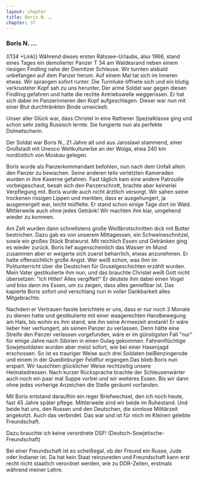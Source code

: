 ```yaml
---  
layout: chapter
title: Boris N. …
chapter: 37
---  
```


### Boris N. …

((134 +Link)) Während dieses ersten Rätssee-Urlaubs, also 1966, stand eines
Tages ein demolierter Panzer T 34 am Waldesrand neben einem riesigen Findling
nahe der Diemitzer Schleuse. Wir turnten alsbald unbefangen auf dem Panzer
herum. Auf einem Mal tat sich im Inneren etwas. Wir sprangen sofort runter.
Die Turmluke öffnete sich und ein blutig verkrusteter Kopf sah zu uns
herunter. Der arme Soldat war gegen diesen Findling gefahren und hatte die
rechte Antriebswelle weggerissen. Er hat sich dabei im Panzerinneren den Kopf
aufgeschlagen. Dieser war nun mit einer Blut durchtränkten Binde umwickelt.

Unser aller Glück war, dass Christel in eine Rathener Spezialklasse ging und
schon sehr zeitig Russisch lernte. Sie fungierte nun als perfekte
Dolmetscherin.

Der Soldat war Boris N., 21 Jahre alt und aus Jaroslawl stammend, einer
Großstadt mit Unesco Weltkulturerbe an der Wolga, etwa 240 km nordöstlich von
Moskau gelegen.

Boris wurde als Panzerkommandant befohlen, nun nach dem Unfall allein den
Panzer zu bewachen. Seine anderen teils verletzten Kameraden wurden in ihre
Kaserne gefahren. Fast täglich kam eine andere Patrouille vorbeigeschaut,
besah sich den Panzerschrott, brachte aber keinerlei Verpflegung mit. Boris
wurde auch nicht ärztlich versorgt. Wir sahen seine trockenen rissigen Lippen
und merkten, dass er ausgehungert, ja ausgemergelt war, leicht müffelte. Er
stand schon einige Tage dort im Wald. Mittlerweile auch ohne jedes Getränk!
Wir machten ihm klar, umgehend wieder zu kommen.

Am Zelt wurden dann schnellstens große Weißbrotschnitten dick mit Butter
bestrichen. Dazu gab es von unserem Mittagessen, ein Schweineschnitzel, sowie
ein großes Stück Bratwurst. Mit reichlich Essen und Getränken ging es wieder
zurück. Boris lief augenscheinlich das Wasser im Mund zusammen aber er
weigerte sich zuerst beharrlich, etwas anzunehmen. Er hatte offensichtlich
große Angst. Wer weiß schon, was ihm im Politunterricht über die Deutschen für
Gruselgeschichten erzählt wurden. Mein Vater gestikulierte ihm nun, und das
brauchte Christel weiß Gott nicht übersetzen: "Ich Hitler! Alles vergiftet!"
Er deutete ihm dabei einen Vogel und biss dann ins Essen, um zu zeigen, dass
alles genießbar ist. Das kapierte Boris sofort und verschlang nun in voller
Dankbarkeit alles Mitgebrachte.

Nachdem er Vertrauen fasste berichtete er uns, dass er nur noch 3 Monate zu
dienen hatte und gestikulierte mit einer waagerechten Handbewegung am Hals,
bis wohin es ihm stand, wie ihn seine Armeezeit anstank! Er wäre lieber hier
verhungert, als seinen Panzer zu verlassen. Denn hätte eine Streife den Panzer
verlassen vorgefunden, wäre er im günstigsten Fall "nur" für einige Jahre nach
Sibirien in einen Gulag gekommen. Fahnenflüchtige Sowjetsoldaten wurden aber
meist sofort, wie bei einer Hasenjagd erschossen. So ist es trauriger Weise
auch drei Soldaten beiBenzingerode und einem in der Quedlinburger Feldflur
ergangen.Das blieb Boris nun erspart. Wir tauschten glücklicher Weise
rechtzeitig unsere Heimatadressen. Nach kurzer Rücksprache brachte der
Schleusenwärter auch noch ein paar mal Suppe vorbei und wir weiteres Essen.
Bis wir dann ohne jedes vorherige Anzeichen die Stelle geräumt vorfanden.

Mit Boris entstand daraufhin ein reger Briefwechsel, den ich noch heute, fast
45 Jahre später pflege. Mittlerweile sind wir beide im Ruhestand. Und beide
hat uns, den Russen und den Deutschen, die sinnlose Militärzeit angekotzt.
Auch das verbindet. Das war und ist für mich im Kleinen gelebte Freundschaft.

Dazu brauchte ich keine verordnete DSF! (Deutsch-Sowjetische-Freundschaft)

Bei einer Freundschaft ist es scheißegal, ob der Freund ein Russe, Jude oder
Indianer ist. Da hat kein Staat reinzureden und Freundschaft kann erst recht
nicht staatlich verordnet werden, wie zu DDR-Zeiten, erstmals während meiner
Lehre.

